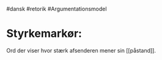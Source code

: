 #dansk #retorik #Argumentationsmodel 
# Styrkemarkør:

Ord der viser hvor stærk afsenderen mener sin [[påstand]].

